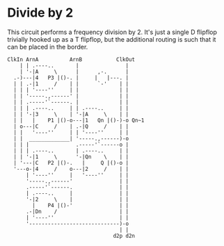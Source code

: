 Divide by 2
===========

This circuit performs a frequency division by 2. It's just a single D flipflop
trivially hooked up as a T flipflop, but the additional routing is such that it
can be placed in the border.

```
ClkIn ArnA          ArnB           ClkOut
    | | .----..       |               |
    | '-|A     \      |      ,-.      |
  .-)---|4   P3 |()-. |     |   |---. |
  | | .-|1     /    | |      `-'    | |
  | | | '----''     | |             | |
  | | '-----.,------' |             | |
  | | .-----'`------. |             | |
  | | | .----..     | | .----..     | |
  | | '-|3     \    | '-|A     \    | |
  | |   |    P1 |()-o---|1   Qn |()-)-o Qn~1
  | o---|C     /    | .-|Q     /    | |
  | |   '----''     | | '----''     | |
  | |  _____________| '-----.,------)-o
  | | |               .-----'`------o |
  | | | .----..       | .----..     | |
  | | '-|1     \      '-|Qn    \    | |
  | '---|C   P2 |()-.   |     Q |()-o |
  '---o-|4     /    o---|2     /    | |
      | '----''     |   '----''     | |
      '-----.,------'               | |
      .-----'`------.               | |
      | .----..     |               | |
      '-|2     \    |               | |
        |    P4 |()-'               | |
      .-|Dn    /                    | |
      | '----''                     | |
      '-----------------------------)-o
                                    | |
                                  d2p d2n
```
